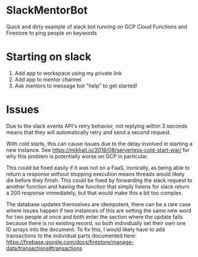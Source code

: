 # SlackMentorBot
Quick and dirty example of slack bot running on GCP Cloud Functions and Firestore to ping people on keywords

# Starting on slack
1. Add app to workspace using my private link
2. Add app to mentor channel
3. Ask mentors to message bot "help" to get started!

# Issues
Due to the slack events API's retry behavior, not replying within 3 seconds means that they will automatically retry and send a second request. 

With cold starts, this can cause issues due to the delay involved in starting a new instance. See https://mikhail.io/2018/08/serverless-cold-start-war/ for why this problem is potentially worse on GCP in particular.

This could be fixed easily if it was not on a FaaS, ironically, as being able to return a response without stopping execution means threads would likely die before they finish. This could be fixed by forwarding the slack request to another function and having the function that simply listens for slack return a 200 response immediately, but that would make this a bit too complex.

The database updates themselves are idempotent, there can be a rare case where issues happen if two instances of this are setting the same new word for two people at once and both enter the section where the update fails because there is no existing record, so both individually set their own one ID arrays into the document. To fix this, I would likely have to add transactions to the individual parts documented here: 
https://firebase.google.com/docs/firestore/manage-data/transactions#transactions
